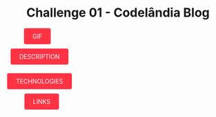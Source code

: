 <h1 style="text-align: center;"> Challenge 01 - Codelândia Blog</h1>

<ul style="width: 100; margin: 0; padding: 0 20px; display: flex; justify-content: center; flex-wrap: wrap; gap: 10px;">
  <a style="text-decoration: none; padding: 10px 20px; color: #fff; background-color: #ff3344; border-radius: 4px; text-transform: uppercase;">
    GIF
  <a>
  <a style="text-decoration: none; padding: 10px 20px; color: #fff; background-color: #ff3344; border-radius: 4px; text-transform: uppercase;">
    description
  <a>
  <a style="text-decoration: none; padding: 10px 20px; color: #fff; background-color: #ff3344; border-radius: 4px; text-transform: uppercase;">
    technologies
  <a>
  <a style="text-decoration: none; padding: 10px 20px; color: #fff; background-color: #ff3344; border-radius: 4px; text-transform: uppercase;">
    links
  <a>
</ul>